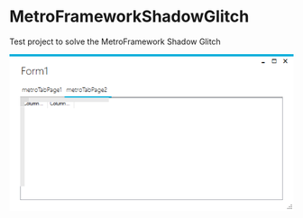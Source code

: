 # MetroFrameworkShadowGlitch

Test project to solve the MetroFramework Shadow Glitch

![alt tag](https://raw.githubusercontent.com/rasputino/MetroFrameworkShadowGlitch/master/shadowglitch.png)

